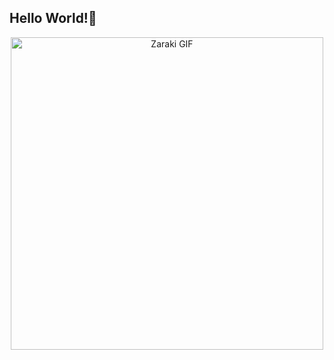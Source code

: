 <h2 align="left">Hello World!👋</h2>

<div align="center">
  <img src="https://media2.giphy.com/media/v1.Y2lkPTc5MGI3NjExdmp4Njk2amw2dTllazJ4OXF2N294Yms2djVqYXJucGxjMjFuOWFrdiZlcD12MV9pbnRlcm5hbF9naWZfYnlfaWQmY3Q9Zw/alTseOpqHkbi4sDF7a/giphy.gif" alt="Zaraki GIF" width="500"/>
</div>
